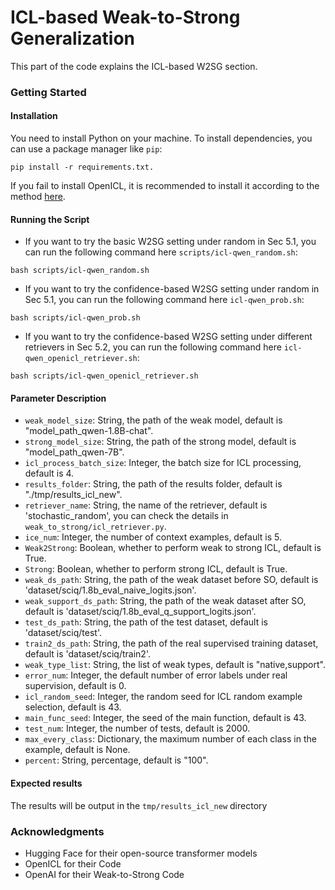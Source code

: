 # ICL-based Weak-to-Strong Generalization

This part of the code explains the ICL-based W2SG section.

### Getting Started 

#### Installation

You need to install Python on your machine. To install dependencies, you can use a package manager like `pip`:

```
pip install -r requirements.txt.
```
If you fail to install OpenICL, it is recommended to install it according to the method [here](https://github.com/Shark-NLP/OpenICL/tree/main).

#### Running the Script

- If you want to try the basic W2SG setting under random in Sec 5.1, you can run the following command here `scripts/icl-qwen_random.sh`:
```
bash scripts/icl-qwen_random.sh
```
- If you want to try the confidence-based W2SG setting under random in Sec 5.1, you can run the following command here `icl-qwen_prob.sh`:
```
bash scripts/icl-qwen_prob.sh
```
- If you want to try the confidence-based W2SG setting under different retrievers in Sec 5.2, you can run the following command here `icl-qwen_openicl_retriever.sh`:
```
bash scripts/icl-qwen_openicl_retriever.sh
```
#### Parameter Description 
- `weak_model_size`: String, the path of the weak model, default is "model_path_qwen-1.8B-chat".
- `strong_model_size`: String, the path of the strong model, default is "model_path_qwen-7B".
- `icl_process_batch_size`: Integer, the batch size for ICL processing, default is 4.
- `results_folder`: String, the path of the results folder, default is "./tmp/results_icl_new".
- `retriever_name`: String, the name of the retriever, default is 'stochastic_random', you can check the details in `weak_to_strong/icl_retriever.py`.
- `ice_num`: Integer, the number of context examples, default is 5.
- `Weak2Strong`: Boolean, whether to perform weak to strong ICL, default is True.
- `Strong`: Boolean, whether to perform strong ICL, default is True.
- `weak_ds_path`: String, the path of the weak dataset before SO, default is 'dataset/sciq/1.8b_eval_naive_logits.json'.
- `weak_support_ds_path`: String, the path of the weak dataset after SO, default is 'dataset/sciq/1.8b_eval_q_support_logits.json'.
- `test_ds_path`: String, the path of the test dataset, default is 'dataset/sciq/test'.
- `train2_ds_path`: String, the path of the real supervised training dataset, default is 'dataset/sciq/train2'.
- `weak_type_list`: String, the list of weak types, default is "native,support".
- `error_num`: Integer, the default number of error labels under real supervision, default is 0.
- `icl_random_seed`: Integer, the random seed for ICL random example selection, default is 43.
- `main_func_seed`: Integer, the seed of the main function, default is 43.
- `test_num`: Integer, the number of tests, default is 2000.
- `max_every_class`: Dictionary, the maximum number of each class in the example, default is None.
- `percent`: String, percentage, default is "100".

#### Expected results

The results will be output in the `tmp/results_icl_new` directory

### Acknowledgments

- Hugging Face for their open-source transformer models
- OpenICL for their Code
- OpenAI for their Weak-to-Strong Code
